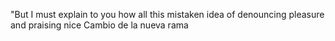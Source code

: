 "But I must explain to you how all this mistaken idea of denouncing pleasure and praising nice 
Cambio de la nueva rama